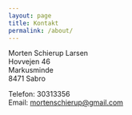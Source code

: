 ```yaml
---
layout: page
title: Kontakt
permalink: /about/
---
```


Morten Schierup Larsen  <br/>
Hovvejen 46<br/>
Markusminde<br/>
8471 Sabro<br/>


Telefon: 30313356 <br/>
Email: mortenschierup@gmail.com

